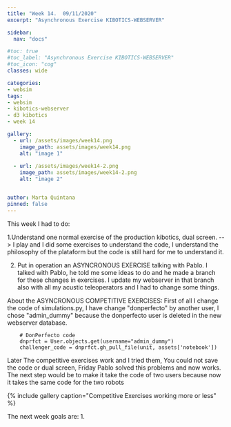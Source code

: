 ```yaml
---
title: "Week 14.  09/11/2020"
excerpt: "Asynchronous Exercise KIBOTICS-WEBSERVER"

sidebar:
  nav: "docs"

#toc: true
#toc_label: "Asynchronous Exercise KIBOTICS-WEBSERVER"
#toc_icon: "cog"
classes: wide

categories:
- websim
tags:
- websim
- kibotics-webserver
- d3 kibotics
- week 14

gallery:
  - url: /assets/images/week14.png
    image_path: assets/images/week14.png
    alt: "image 1"
    
  - url: /assets/images/week14-2.png
    image_path: assets/images/week14-2.png
    alt: "image 2"


author: Marta Quintana
pinned: false
---
```



This week I had to do:

1.Understand one normal exercise of the production kibotics, dual screen. --> I play and I did some exercises to understand the code, I understand the philosophy of the plataform but the code is still hard for me to understand it.



2. Put in operation an ASYNCRONOUS EXERCISE talking with Pablo. I talked with Pablo, he told me some ideas to do and he made a branch for these changes in exercises.
I update my webserver in that branch also with all my acustic teleoperators and I had to change some things.

About the ASYNCRONOUS COMPETITIVE EXERCISES:
First of all I change the code of simulations.py, I have change  "donperfecto" by another user,  I chose "admin_dummy" because the donperfecto user is deleted in the new webserver database.
        
        # DonPerfecto code
        dnprfct = User.objects.get(username="admin_dummy")
        challenger_code = dnprfct.gh_pull_file(unit, assets['notebook'])
 Later The competitive exercises work and I tried them, You could not save the code or dual screen, Friday Pablo solved this problems and now works.
 The next step would be to make it take the code of two users because now it takes the same code for the two robots
        
{% include gallery caption="Competitive Exercises working more or less" %}

 
The next week goals are:
1.
